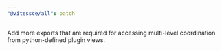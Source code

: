 ```yaml
---
"@vitessce/all": patch
---
```


Add more exports that are required for accessing multi-level coordination from python-defined plugin views.
